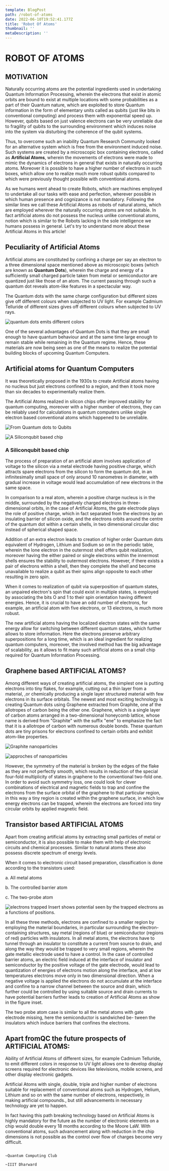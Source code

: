 ```yaml
---
template: BlogPost
path: /robot-of-atoms
date: 2022-06-10T19:52:41.177Z
title: 'Robot Of Atoms'
thumbnail: ''
metaDescription: ''
---
```

# **ROBOT OF ATOMS**

## **MOTIVATION**
Naturally occurring atoms are the potential ingredients used in undertaking Quantum Information Processing, wherein the electrons that exist in atomic orbits are bound to exist at multiple locations with some probabilities as a part of their Quantum nature, which are exploited to store Quantum information in the form of elementary units called as qubits (just like bits in conventional computing) and process them with exponential speed up. However, qubits based on just valence electrons can be very unreliable due to fragility of qubits to the surrounding environment which induces noise into the system via disturbing the coherence of the qubit systems.

Thus, to overcome such an inability Quantum Research Community looked for an alternative system which is free from the environment induced noise. Such systems are created by a microscopic box containing electrons, called as **Artificial Atoms**, wherein the movements of electrons were made to mimic the dynamics of electrons in general that exists in naturally occurring atoms. Moreover it is possible to have a higher number of electrons in such boxes, which allow one to realize much more robust qubits compared to which were previously thought possible with conventional atoms.

As we humans went ahead to create Robots, which are machines employed to undertake all our tasks with ease and perfection, wherever possible in which human presence and cognizance is not mandatory. Following the similar lines we call these Artificial Atoms as robots of natural atoms, which are employed wherever the naturally occurring atoms are not suitable. In fact artificial atoms do not possess the nucleus unlike conventional atoms, notion which is similar to the Robots lacking in the sole intelligence we humans possess in general. Let's try to understand more about these Artificial Atoms in this article!

## **Peculiarity of Artificial Atoms**

Artificial atoms are constituted by confining a charge per say an electron to a three dimensional space mentioned above as microscopic boxes (which are known as **Quantum Dots**), wherein the charge and energy of a sufficiently small charged particle taken from metal or semiconductor are quantized just like those of an atom. The current passing through such a quantum dot reveals atom-like features in a spectacular way.

The Quantum dots with the same charge configuration but different sizes give off different colours when subjected to UV light. For example Cadmium Telluride of different sizes gives off different colours when subjected to UV rays.

![quantum dots emits different colors](https://www.dpreview.com/files/p/articles/8983257089/quantum-dots-samsung.jpeg)

One of the several advantages of Quantum Dots is that they are small enough to have quantum behaviour and at the same time large enough to remain stable while remaining in the Quantum regime. Hence, these materials are now being seen as one of the means to realize the potential building blocks of upcoming Quantum Computers.

## **Artificial atoms for Quantum Computers**

It was theoretically proposed in the 1930s to create Artificial atoms having no nucleus but just electrons confined to a region, and then it took more than six decades to experimentally realize them.

The Artificial Atoms realized in silicon chips offer improved stability for quantum computing, moreover with a higher number of electrons, they can be reliably used for calculations in quantum computers unlike single electron based conventional atoms which happened to be unreliable.

![From Quantum dots to Qubits](https://6lli539m39y3hpkelqsm3c2fg-wpengine.netdna-ssl.com/wp-content/uploads/2020/08/Intel_QuantumDot_Qubit1.png)

![A Siliconqubit based chip](https://hips.hearstapps.com/hmg-prod.s3.amazonaws.com/images/qubit-1581451902.jpg?crop=0.407xw:1.00xh;0.263xw,0&resize=480:*)
### **A Siliconqubit based chip**

The process of preparation of an artificial atom involves application of voltage to the silicon via a metal electrode having positive charge, which attracts spare electrons from the silicon to form the quantum dot, in an infinitesimally small space of only around 10 nanometres in diameter, with gradual increase in voltage would lead accumulation of new electrons in the same space.

In comparison to a real atom, wherein a positive charge nucleus is in the middle, surrounded by the negatively charged electrons in three-dimensional orbits, in the case of Artificial Atoms, the gate electrode plays the role of positive charge, which in fact separated from the electrons by an insulating barrier of silicon oxide, and the electrons orbits around the centre of the quantum dot within a certain shells, in two dimensional circular disc instead of spherical shaped space.

Addition of an extra electron leads to creation of higher order Quantum dots equivalent of Hydrogen, Lithium and Sodium so on in the periodic table, wherein the lone electron in the outermost shell offers qubit realization, moreover having the either paired or single electrons within the innermost shells ensures the stability to outermost electrons. However, if there exists a pair of electrons within a shell, then they complete the shell and become unavailable to realize a qubit as their spins align opposite to each other resulting in zero spin.

When it comes to realization of qubit via superposition of quantum states, an unpaired electron's spin that could exist in multiple states, is employed by associating the bits O and 1 to their spin orientation having different energies. Hence, it is crucial to have an odd number of electrons, for example, an artificial atom with five electrons, or 13 electrons, is much more robust.

The new artificial atoms having the localized electron states with the same energy allow for switching between different quantum states, which further allows to store information. Here the electrons preserve arbitrary superpositions for a long time, which is an ideal ingredient for realizing quantum computers, moreover, the involved method has the big advantage of scalability, as it allows to fit many such artificial atoms on a small chip required for Quantum Information Processing.

## **Graphene based ARTIFICIAL ATOMS?**

Among different ways of creating artificial atoms, the simplest one is putting electrons into tiny flakes, for example, cutting out a thin layer from a material, ,or chemically producing a single layer structured material with few electrons in its surface orbitals. The newest and most exciting technology is creating Quantum dots using Graphene extracted from Graphite, one af the allotropes of carbon being the other one. Graphene, which is a single layer of carbon atoms arranged in a two-dimensional honeycomb lattice, whose name is derived from "Graphite" with the suffix "ene" to emphasize the fact that it is a allotrope of carbon with numerous double bonds. These quantum dots are tiny prisons for electrons confined to certain orbits and exhibit atom-like properties.

![Graphite nanoparticles](/assets/Graphite%20Nanoparticles.png)

![approches of nanoparticles](/assets/approches%20of%20nanoparticles.png)

However, the symmetry of the material is broken by the edges of the flake as they are not perfectly smooth, which results in reduction of the special four-fold multiplicity of states in graphene to the conventional two-fold one. In order to avoid such symmetry loss, one could look for clever combinations of electrical and magnetic fields to trap and confine the electrons from the surface orbital of the graphene to that particular region, in this way a tiny region is created within the graphene surface, in which low energy electrons can be trapped, wherein the electrons are forced into tiny circular orbits by applied magnetic field.

## **Transistor based ARTIFICIAL ATOMS**

Apart from creating artificial atoms by extracting small particles of metal or semiconductor, it is also possible to make them with help of electronic circuits and chemical processes. Similar to natural atoms these also possess discrete spectrum of energy levels.

When it comes to electronic circuit based preparation, classification is done according to the transistors used:

a. All metal atoms

b. The controlled barrier atom

c. The two-probe atom

![electrons trapped](//assets/trpped%20electrons.png)
Insert shows potential seen by the trapped electrons as a functions of positions.

In all these three methods, electrons are confined to a smaller region by employing the material boundaries, in particular surrounding
the electron-containing structures, say metal (regions of blue) or semiconductor (regions of red) particles with insulators. In all metal atoms, the electrons have to tunnel through an insulator to constitute a current from source to drain, and along the way they would be trapped to very small regions, wherein the gate metallic electrode used to have a control. In the case of controlled barrier atoms, an electric field induced at the interface of insulator and semiconductor by the positive voltage of the gate electrode, would lead to quantization of energies of electrons motion along the interface, and at low temperatures electrons move only in two dimensional direction. When a negative voltage is applied the electrons do not accumulate at the interface and confine to a narrow channel between the source and drain, which further could be controlled by using suitable source and drain currents to have potential barriers further leads to creation of Artificial Atoms as show in the figure inset.

The two probe atom case is similar to all the metal atoms with gate electrode missing, here the semiconductor is sandwiched be- tween the insulators which induce barriers that confines the electrons.

## **Apart fromQC the future prospects of ARTIFICIAL ATOMS:**

Ability of Artificial Atoms of different sizes, for example Cadmium Telluride, to emit different colors in response to UV light allows one to develop display screens required for electronic devices like televisions, mobile screens, and other display electronic gadgets.

Artificial Atoms with single, double, triple and higher number of electrons suitable for replacement of conventional atoms such as Hydrogen, Helium, Lithium and so on with the same number of electrons, respectively, in making artificial compounds., but still advancements in necessary technology are yet to happen.

In fact having this path breaking technology based on Artificial Atoms is highly mandatory for the future as the number of electronic elements on a chip would double every 18 months according to the Moore LaW. With conventional atoms, such advancement along with reduction in the chip dimensions is not possible as the control over flow of charges become very difficult.

                                                                                                   ~Quantum Computing Club                                  
                                                                                                            ~IIIT Dharward